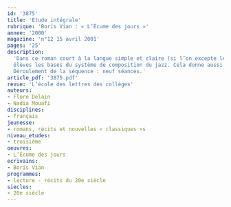 ```yaml
---
id: '3875'
title: 'Étude intégrale'
rubrique: 'Boris Vian : « L’Écume des jours »'
annee: '2000'
magazine: 'n°12 15 avril 2001'
pages: '25'
description: 
  'Dans ce roman court à la langue simple et claire (si l’on excepte les jeux de mots !), la musique, la satire, l’humour et l’amour trouvent leur place de manière fantaisiste, décalée et cependant émouvante. Un rapprochement entre l’écriture de Boris Vian et la structure musicale du jazz permet de travailler en interdisciplinarité avec le professeur d’éducation musicale, qui pourra enseigner aux
  élèves les bases du système de composition du jazz. Cela donne aussi la possibilité de montrer la diversité des talents de l’auteur, à la fois compositeur, chanteur et écrivain. « L’Écume des jours » oscille habilement entre fantaisie et désespoir. L’apparente simplicité du roman cache une structure narrative complexe et un sens ambigu, l’humour voile toujours pudiquement l’aspect tragique. C’est en fait un roman à l’image du jazz, bercé par des improvisations qui semblent n’être nées d’aucun effort de composition…
  Déroulement de la séquence : neuf séances.'
article_pdf: '3875.pdf'
revue: 'L’école des lettres des collèges'
auteurs:
- Flore Delain
- Nadia Mouafi
disciplines:
- français
jeunesse:
- romans, récits et nouvelles « classiques »s
niveau_etudes:
- troisième
oeuvres:
- L’Écume des jours
ecrivains:
- Boris Vian
programmes:
- lecture - récits du 20e siècle
siecles:
- 20e siècle
---
```

